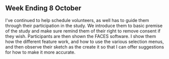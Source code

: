 ## Week Ending 8 October

I've continued to help schedule volunteers, as well has to guide them through
their participation in the study.  We introduce them to basic premise of the study
and make sure remind them of their right to remove consent if they wish.  Participants
are then shown the FACES software.  I show them how the different feature work,
and how to use the various selection menus, and then observe their sketch as the
create it so that I can offer suggestions for how to make it more accurate.